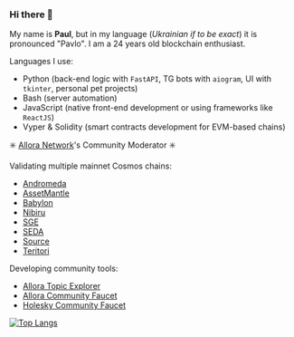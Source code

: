 ### Hi there 👋

My name is **Paul**, but in my language (*Ukrainian if to be exact*) it is pronounced "Pavlo". I am a 24 years old blockchain enthusiast.

Languages I use:
- Python (back-end logic with `FastAPI`, TG bots with `aiogram`, UI with `tkinter`, personal pet projects)
- Bash (server automation)
- JavaScript (native front-end development or using frameworks like `ReactJS`)
- Vyper & Solidity (smart contracts development for EVM-based chains)

✳️ [Allora Network](https://allora.network)'s Community Moderator ✳️

Validating multiple mainnet Cosmos chains:
- [Andromeda](https://andromeda.explorers.guru/validator/andrvaloper1c5w4a3h9y7asl2dwgrcv526g2nlvsrpssj4tmv)
- [AssetMantle](https://atomscan.com/assetmantle/validators/mantlevaloper1c5w4a3h9y7asl2dwgrcv526g2nlvsrpsly5wmy)
- [Babylon](https://babylon.explorers.guru/validator/bbnvaloper1vyf8pqdtv0e2n05fjagy7qwvnqcr8w3s7lr637)
- [Nibiru](https://nibiru.explorers.guru/validator/nibivaloper1c5w4a3h9y7asl2dwgrcv526g2nlvsrpslppaz4)
- [SGE](https://ping.pub/sge/staking/sgevaloper1c5w4a3h9y7asl2dwgrcv526g2nlvsrps994mdv)
- [SEDA](https://seda.explorers.guru/validator/sedavaloper19f25y64qez3y7egeccrs7pgfhderlr964yvhr4)
- [Source](https://source.explorers.guru/validator/sourcevaloper19f25y64qez3y7egeccrs7pgfhderlr96w386s3)
- [Teritori](https://teritori.explorers.guru/validator/torivaloper1c5w4a3h9y7asl2dwgrcv526g2nlvsrpsxelfkx)

Developing community tools:
- [Allora Topic Explorer](https://allora-topics.iamscray.dev)
- [Allora Community Faucet](https://allora-faucet.iamscray.dev)
- [Holesky Community Faucet](https://holesky-faucet.iamscray.dev)

[![Top Langs](https://github-readme-stats.vercel.app/api/top-langs/?username=IAmScRay)](https://github.com/IAmScRay/)
